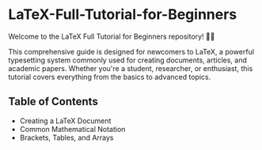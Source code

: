 # LaTeX-Full-Tutorial-for-Beginners
Welcome to the LaTeX Full Tutorial for Beginners repository! 📄✨  

This comprehensive guide is designed for newcomers to LaTeX, a powerful typesetting system commonly used for creating documents, articles, and academic papers. Whether you're a student, researcher, or enthusiast, this tutorial covers everything from the basics to advanced topics.

## **Table of Contents**
- Creating a LaTeX Document
- Common Mathematical Notation
- Brackets, Tables, and Arrays  